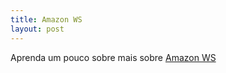 ```yaml
---
title: Amazon WS
layout: post
---
```

Aprenda um pouco sobre mais sobre [Amazon WS](https://aws.amazon.com/pt/)